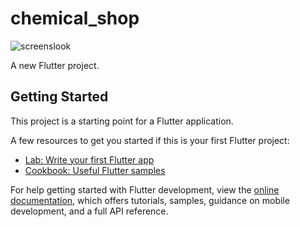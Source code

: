 # chemical_shop
![screenslook](https://github.com/andreyzibrov/home_chemical_eshop/assets/159270137/1a4702be-a60e-49e7-9c84-88f997ade1a9)

A new Flutter project.

## Getting Started

This project is a starting point for a Flutter application.

A few resources to get you started if this is your first Flutter project:

- [Lab: Write your first Flutter app](https://docs.flutter.dev/get-started/codelab)
- [Cookbook: Useful Flutter samples](https://docs.flutter.dev/cookbook)

For help getting started with Flutter development, view the
[online documentation](https://docs.flutter.dev/), which offers tutorials,
samples, guidance on mobile development, and a full API reference.
